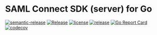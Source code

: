 # SAML Connect SDK (server) for Go

[![semantic-release](https://img.shields.io/badge/%20%20%F0%9F%93%A6%F0%9F%9A%80-semantic--release-e10079.svg)](https://github.com/semantic-release/semantic-release)
[![Release](https://github.com/zitadel/saml/workflows/Release/badge.svg)](https://github.com/zitadel/saml/actions)
[![license](https://badgen.net/github/license/zitadel/saml/)](https://github.com/zitadel/saml/blob/master/LICENSE)
[![release](https://badgen.net/github/release/zitadel/saml/stable)](https://github.com/zitadel/saml/releases)
[![Go Report Card](https://goreportcard.com/badge/github.com/zitadel/saml)](https://goreportcard.com/report/github.com/zitadel/saml)
[![codecov](https://codecov.io/gh/zitadel/saml/branch/master/graph/badge.svg)](https://codecov.io/gh/zitadel/saml)